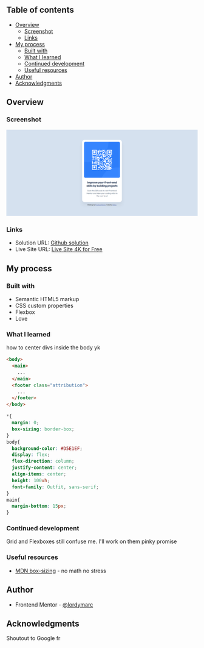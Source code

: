 ## Table of contents

- [Overview](#overview)
  - [Screenshot](#screenshot)
  - [Links](#links)
- [My process](#my-process)
  - [Built with](#built-with)
  - [What I learned](#what-i-learned)
  - [Continued development](#continued-development)
  - [Useful resources](#useful-resources)
- [Author](#author)
- [Acknowledgments](#acknowledgments)

## Overview

### Screenshot

![screenshot](./images/screen1.png)


### Links

- Solution URL: [Github solution](https://github.com/lordymarc/QR-code-component?tab=readme-ov-file)
- Live Site URL: [Live Site 4K for Free](https://qr-code-component-sooty-tau.vercel.app/)

## My process

### Built with

- Semantic HTML5 markup
- CSS custom properties
- Flexbox
- Love

### What I learned
how to center divs inside the body yk

```html
<body>
  <main>
    ...
  </main>
  <footer class="attribution">
    ...
  </footer>
</body>
```
```css
*{
  margin: 0;
  box-sizing: border-box;
}
body{
  background-color: #D5E1EF;
  display: flex;
  flex-direction: column;
  justify-content: center;
  align-items: center;
  height: 100vh;
  font-family: Outfit, sans-serif;
}
main{
  margin-bottom: 15px;
}
```

### Continued development

Grid and Flexboxes still confuse me. I'll work on them pinky promise

### Useful resources

- [MDN box-sizing](https://developer.mozilla.org/en-US/docs/Web/CSS/box-sizing) - no math no stress

## Author

- Frontend Mentor - [@lordymarc](https://www.frontendmentor.io/profile/lordymarc)

## Acknowledgments

Shoutout to Google fr
